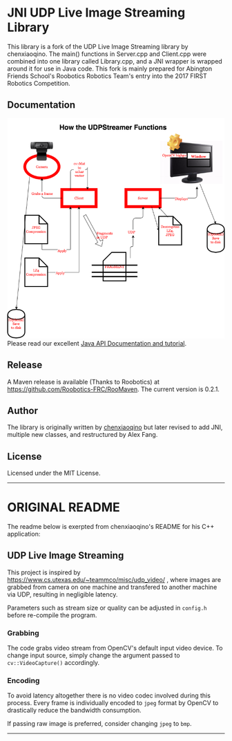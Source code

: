 # JNI UDP Live Image Streaming Library
This library is a fork of the UDP Live Image Streaming library by chenxiaoqino. The main() functions in Server.cpp and Client.cpp were combined into one library called Library.cpp, and a JNI wrapper is wrapped around it for use in Java code. This fork is mainly prepared for Abington Friends School's Roobotics Robotics Team's entry into the 2017 FIRST Robotics Competition.

## Documentation
![how](https://github.com/thefangbear/libUDPStreamer/raw/master/udpstreamer.png)
Please read our excellent [Java API Documentation and tutorial](https://github.com/thefangbear/udp-img-lib/wiki/Java-API-Documentation).

## Release

A Maven release is available (Thanks to Roobotics) at https://github.com/Roobotics-FRC/RooMaven. The current version is 0.2.1.

## Author
The library is originally written by [chenxiaoqino](//github.com/chenxiaoqino) but later revised to add JNI, multiple new classes, and restructured by Alex Fang.

## License
Licensed under the MIT License.

<hr>

# ORIGINAL README
The readme below is exerpted from chenxiaoqino's README for his C++ application:

## UDP Live Image Streaming

This project is inspired by https://www.cs.utexas.edu/~teammco/misc/udp_video/ , where images are grabbed from camera on one machine and transfered to another machine via UDP, resulting in negligible latency.

Parameters such as stream size or quality can be adjusted in `config.h` before re-compile the program.

### Grabbing

The code grabs video stream from OpenCV's default input video device. To change input source, simply change the argument passed to `cv::VideoCapture()` accordingly.

### Encoding

To avoid latency altogether there is no video codec involved during this process. Every frame is individually encoded to `jpeg` format by OpenCV to drastically reduce the bandwidth consumption.

If passing raw image is preferred, consider changing `jpeg` to `bmp`.

<hr>
